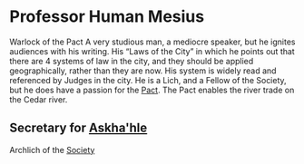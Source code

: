 # Professor Human Mesius 

Warlock of the Pact A very studious man, a mediocre speaker, but he ignites audiences with his writing. His “Laws of the City” in which he points out that there are 4 systems of law in the city, and they should be applied geographically, rather than they are now. His system is widely read and referenced by Judges in the city. He is a Lich, and a Fellow of the Society, but he does have a passion for the [Pact](/f/the_pact.md). The Pact enables the river trade on the Cedar river.

## Secretary for [Askha'hle](/p/askhahale.md)

Archlich of the [Society](/f/the_stigian_society.md)